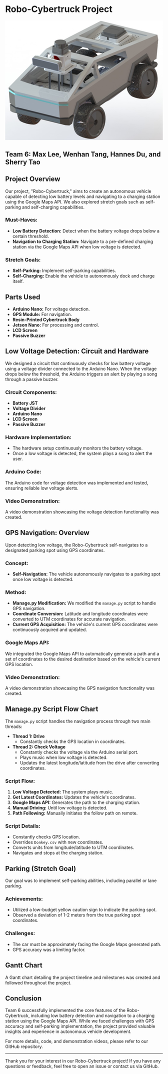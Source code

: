 # Robo-Cybertruck Project

![Cybertruck](Cybertruck.JPG)

## Team 6: Max Lee, Wenhan Tang, Hannes Du, and Sherry Tao

## Project Overview
Our project, "Robo-Cybertruck," aims to create an autonomous vehicle capable of detecting low battery levels and navigating to a charging station using the Google Maps API. We also explored stretch goals such as self-parking and self-charging capabilities.

### Must-Haves:
- **Low Battery Detection:** Detect when the battery voltage drops below a certain threshold.
- **Navigation to Charging Station:** Navigate to a pre-defined charging station via the Google Maps API when low voltage is detected.

### Stretch Goals:
- **Self-Parking:** Implement self-parking capabilities.
- **Self-Charging:** Enable the vehicle to autonomously dock and charge itself.

## Parts Used
- **Arduino Nano:** For voltage detection.
- **GPS Module:** For navigation.
- **Resin-Printed Cybertruck Body**
- **Jetson Nano:** For processing and control.
- **LCD Screen**
- **Passive Buzzer**

## Low Voltage Detection: Circuit and Hardware
We designed a circuit that continuously checks for low battery voltage using a voltage divider connected to the Arduino Nano. When the voltage drops below the threshold, the Arduino triggers an alert by playing a song through a passive buzzer.

### Circuit Components:
- **Battery JST**
- **Voltage Divider**
- **Arduino Nano**
- **LCD Screen**
- **Passive Buzzer**

### Hardware Implementation:
- The hardware setup continuously monitors the battery voltage.
- Once a low voltage is detected, the system plays a song to alert the user.

### Arduino Code:
The Arduino code for voltage detection was implemented and tested, ensuring reliable low voltage alerts.

### Video Demonstration:
A video demonstration showcasing the voltage detection functionality was created.

## GPS Navigation: Overview
Upon detecting low voltage, the Robo-Cybertruck self-navigates to a designated parking spot using GPS coordinates.

### Concept:
- **Self-Navigation:** The vehicle autonomously navigates to a parking spot once low voltage is detected.

### Method:
- **Manage.py Modification:** We modified the `manage.py` script to handle GPS navigation.
- **Coordinate Conversion:** Latitude and longitude coordinates were converted to UTM coordinates for accurate navigation.
- **Current GPS Acquisition:** The vehicle's current GPS coordinates were continuously acquired and updated.

### Google Maps API:
We integrated the Google Maps API to automatically generate a path and a set of coordinates to the desired destination based on the vehicle's current GPS location.

### Video Demonstration:
A video demonstration showcasing the GPS navigation functionality was created.

## Manage.py Script Flow Chart
The `manage.py` script handles the navigation process through two main threads:

- **Thread 1: Drive**
  - Constantly checks the GPS location in coordinates.
- **Thread 2: Check Voltage**
  - Constantly checks the voltage via the Arduino serial port.
  - Plays music when low voltage is detected.
  - Updates the latest longitude/latitude from the drive after converting coordinates.

### Script Flow:
1. **Low Voltage Detected:** The system plays music.
2. **Get Latest Coordinates:** Updates the vehicle's coordinates.
3. **Google Maps API:** Generates the path to the charging station.
4. **Manual Driving:** Until low voltage is detected.
5. **Path Following:** Manually initiates the follow path on remote.

### Script Details:
- Constantly checks GPS location.
- Overrides `Donkey.csv` with new coordinates.
- Converts units from longitude/latitude to UTM coordinates.
- Navigates and stops at the charging station.

## Parking (Stretch Goal)
Our goal was to implement self-parking abilities, including parallel or lane parking. 

### Achievements:
- Utilized a low-budget yellow caution sign to indicate the parking spot.
- Observed a deviation of 1-2 meters from the true parking spot coordinates.

### Challenges:
- The car must be approximately facing the Google Maps generated path.
- GPS accuracy was a limiting factor.

## Gantt Chart
A Gantt chart detailing the project timeline and milestones was created and followed throughout the project.

## Conclusion
Team 6 successfully implemented the core features of the Robo-Cybertruck, including low battery detection and navigation to a charging station using the Google Maps API. While we faced challenges with GPS accuracy and self-parking implementation, the project provided valuable insights and experience in autonomous vehicle development.

For more details, code, and demonstration videos, please refer to our GitHub repository.

---

Thank you for your interest in our Robo-Cybertruck project! If you have any questions or feedback, feel free to open an issue or contact us via GitHub.
